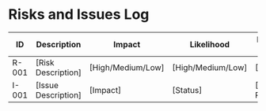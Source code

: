 # Risks and Issues Log

| ID    | Description         | Impact            | Likelihood        | Mitigation Strategy |
| ----- | ------------------- | ----------------- | ----------------- | ------------------- |
| R-001 | [Risk Description]  | [High/Medium/Low] | [High/Medium/Low] | [Strategy]          |
| I-001 | [Issue Description] | [Impact]          | [Status]          | [Resolution Plan]   |
